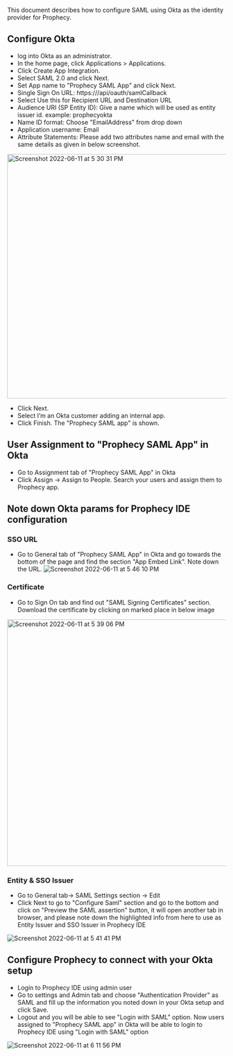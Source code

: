This document describes how to configure SAML using Okta as the identity provider for Prophecy.


## Configure Okta
- log into Okta as an administrator.
- In the home page, click Applications > Applications.
- Click Create App Integration.
- Select SAML 2.0 and click Next.
- Set App name to "Prophecy SAML App" and click Next.
- Single Sign On URL: https://<prophecy-ide-url>/api/oauth/samlCallback
- Select Use this for Recipient URL and Destination URL
- Audience URI (SP Entity ID): Give a name which will be used as entity issuer id. example: prophecyokta 
- Name ID format: Choose "EmailAddress" from drop down
- Application username: Email 
- Attribute Statements: Please add two attributes name and email with the same details as given in below screenshot. 

<img width="564" alt="Screenshot 2022-06-11 at 5 30 31 PM" src="https://user-images.githubusercontent.com/59466885/173187033-f633a314-dfc3-4a13-854b-925bed111157.png">

- Click Next.
- Select I’m an Okta customer adding an internal app.
- Click Finish. The "Prophecy SAML app" is shown.

## User Assignment to "Prophecy SAML App" in Okta
 - Go to Assignment tab of "Prophecy SAML App" in Okta
 - Click Assign -> Assign to People. Search your users and assign them to Prophecy app.

## Note down Okta params for Prophecy IDE configuration
### SSO URL 
- Go to General tab of "Prophecy SAML App" in Okta and go towards the bottom of the page and find the section "App Embed Link". Note down the URL.
![Screenshot 2022-06-11 at 5 46 10 PM](https://user-images.githubusercontent.com/59466885/173188012-d6885bc4-3d32-42e5-b42c-89574343bd35.png)

### Certificate
- Go to Sign On tab and find out "SAML Signing Certificates" section. Download the certificate by clicking on marked place in below image
<img width="569" alt="Screenshot 2022-06-11 at 5 39 06 PM" src="https://user-images.githubusercontent.com/59466885/173188121-6324269d-c883-44b5-8462-32fb9014dc61.png">

### Entity & SSO Issuer
- Go to General tab-> SAML Settings section -> Edit
- Click Next to go to "Configure Saml" section and go to the bottom and click on "Preview the SAML assertion" button, it will open another tab in browser, and please note down the highlighted info from here to use as Entity Issuer and SSO Issuer in Prophecy IDE

![Screenshot 2022-06-11 at 5 41 41 PM](https://user-images.githubusercontent.com/59466885/173188309-17494cc7-7a1c-407e-bc80-3bd1bc122f67.png)

## Configure Prophecy to connect with your Okta setup
- Login to Prophecy IDE using admin user
- Go to settings and Admin tab and choose "Authentication Provider" as SAML and fill up the information you noted down in your Okta setup and click Save. 
- Logout and you will be able to see "Login with SAML" option. Now users assigned to "Prophecy SAML app" in Okta will be able to login to Prophecy IDE using "Login with SAML" option

![Screenshot 2022-06-11 at 6 11 56 PM](https://user-images.githubusercontent.com/59466885/173188539-b445f4f9-d83e-4cab-98fc-7e2447f60ebb.png)
